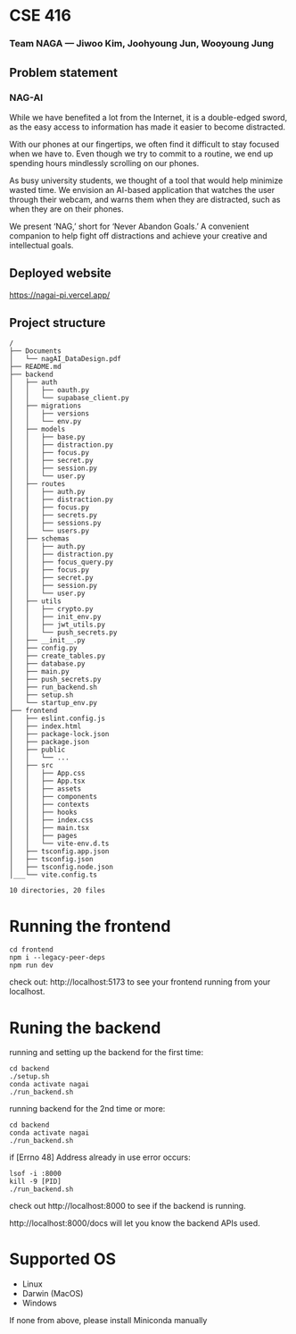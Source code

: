 # CSE 416
### Team NAGA — Jiwoo Kim, Joohyoung Jun, Wooyoung Jung

## Problem statement
### NAG-AI
While we have benefited a lot from the Internet, it is a double-edged sword, as the easy access to information has made it easier to become distracted. 
   
With our phones at our fingertips, we often find it difficult to stay focused when we have to. Even though we try to commit to a routine, we end up spending hours mindlessly scrolling on our phones. 
   
As busy university students, we thought of a tool that would help minimize wasted time. We envision an AI-based application that watches the user through their webcam, and warns them when they are distracted, such as when they are on their phones.
   
We present ‘NAG,’ short for ‘Never Abandon Goals.’ A convenient companion to help fight off distractions and achieve your creative and intellectual goals.


## Deployed website
https://nagai-pi.vercel.app/


## Project structure
```
/
├── Documents
│   └── nagAI_DataDesign.pdf
├── README.md
├── backend
│   ├── auth
│   │   ├── oauth.py
│   │   └── supabase_client.py
│   ├── migrations
│   │   ├── versions
│   │   └── env.py
│   ├── models
│   │   ├── base.py
│   │   ├── distraction.py
│   │   ├── focus.py
│   │   ├── secret.py
│   │   ├── session.py
│   │   └── user.py
│   ├── routes
│   │   ├── auth.py
│   │   ├── distraction.py
│   │   ├── focus.py
│   │   ├── secrets.py
│   │   ├── sessions.py
│   │   └── users.py
│   ├── schemas
│   │   ├── auth.py
│   │   ├── distraction.py
│   │   ├── focus_query.py
│   │   ├── focus.py
│   │   ├── secret.py
│   │   ├── session.py
│   │   └── user.py
│   ├── utils
│   │   ├── crypto.py
│   │   ├── init_env.py
│   │   ├── jwt_utils.py
│   │   └── push_secrets.py
│   ├── __init__.py
│   ├── config.py
│   ├── create_tables.py
│   ├── database.py
│   ├── main.py
│   ├── push_secrets.py
│   ├── run_backend.sh
│   ├── setup.sh
│   └── startup_env.py
├── frontend
│   ├── eslint.config.js
│   ├── index.html
│   ├── package-lock.json
│   ├── package.json
│   ├── public
│   │   └── ...
│   ├── src
│   │   ├── App.css
│   │   ├── App.tsx
│   │   ├── assets
│   │   ├── components
│   │   ├── contexts
│   │   ├── hooks
│   │   ├── index.css
│   │   ├── main.tsx
│   │   ├── pages
│   │   └── vite-env.d.ts
│   ├── tsconfig.app.json
│   ├── tsconfig.json
│   ├── tsconfig.node.json
│___└── vite.config.ts

10 directories, 20 files
```

# Running the frontend
```
cd frontend
npm i --legacy-peer-deps
npm run dev
```

check out: http://localhost:5173 to see your frontend running from your localhost.

# Runing the backend
running and setting up the backend for the first time:
```
cd backend
./setup.sh 
conda activate nagai
./run_backend.sh
```

running backend for the 2nd time or more:
```
cd backend
conda activate nagai
./run_backend.sh
```

if [Errno 48] Address already in use error occurs: 
```
lsof -i :8000
kill -9 [PID]
./run_backend.sh
```

check out http://localhost:8000 to see if the backend is running.

http://localhost:8000/docs will let you know the backend APIs used.

# Supported OS
- Linux
- Darwin (MacOS)
- Windows

If none from above, please install Miniconda manually